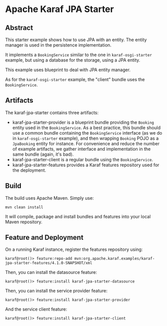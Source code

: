 # Apache Karaf JPA Starter

## Abstract

This starter example shows how to use JPA with an entity. The entity manager is used in the persistence implementation.

It implements a `BookingService` similar to the one in `karaf-osgi-starter` example, but using a database for the storage, using a JPA entity.

This example uses blueprint to deal with JPA entity manager.

As for the `karaf-osgi-starter` example, the "client" bundle uses the `BookingService`.

## Artifacts

The karaf-jpa-starter contains three artifacts:

* karaf-jpa-starter-provider is a blueprint bundle providing the `Booking` entity used in the `BookingService`. As a best practice, this bundle should use a common bundle containing
the `BookingService` interface (as we do in `karaf-osgi-starter` example), and then wrapping `Booking` POJO as a `JpaBooking` entity for instance. For convenience and reduce the number of
example artifacts, we gather interface and implementation in the same bundle (again, it's bad).
* karaf-jpa-starter-client is a regular bundle using the `BookingService`.
* karaf-jpa-starter-features provides a Karaf features repository used for the deployment.

## Build

The build uses Apache Maven. Simply use:

```
mvn clean install
```

It will compile, package and install bundles and features into your local Maven repository.

## Feature and Deployment

On a running Karaf instance, register the features repository using:

```
karaf@root()> feature:repo-add mvn:org.apache.karaf.examples/karaf-jpa-starter-features/4.1.0-SNAPSHOT/xml
```

Then, you can install the datasource feature:

```
karaf@root()> feature:install karaf-jpa-starter-datasource
```

Then, you can install the service provider feature:

```
karaf@root()> feature:install karaf-jpa-starter-provider
```

And the service client feature:

```
karaf@root()> feature:install karaf-jpa-starter-client
```
